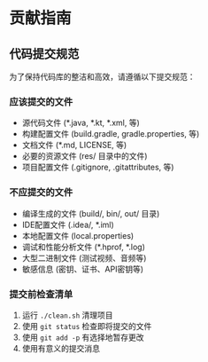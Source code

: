 # 贡献指南

## 代码提交规范

为了保持代码库的整洁和高效，请遵循以下提交规范：

### 应该提交的文件

- 源代码文件 (*.java, *.kt, *.xml, 等)
- 构建配置文件 (build.gradle, gradle.properties, 等)
- 文档文件 (*.md, LICENSE, 等)
- 必要的资源文件 (res/ 目录中的文件)
- 项目配置文件 (.gitignore, .gitattributes, 等)

### 不应提交的文件

- 编译生成的文件 (build/, bin/, out/ 目录)
- IDE配置文件 (.idea/, *.iml)
- 本地配置文件 (local.properties)
- 调试和性能分析文件 (*.hprof, *.log)
- 大型二进制文件 (测试视频、音频等)
- 敏感信息 (密钥、证书、API密钥等)

### 提交前检查清单

1. 运行 `./clean.sh` 清理项目
2. 使用 `git status` 检查即将提交的文件
3. 使用 `git add -p` 有选择地暂存更改
4. 使用有意义的提交消息
